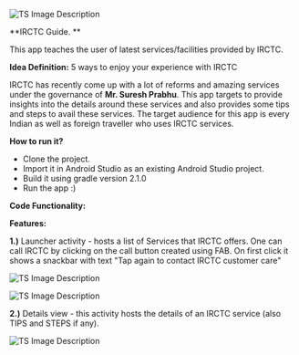 ![TS Image Description](http://i.imgur.com/QUObsec.png "TS Image Title") 
 
**IRCTC Guide. **

This app teaches the user of latest services/facilities provided by IRCTC.

**Idea Definition:**
5 ways to enjoy your experience with IRCTC

IRCTC has recently come up with a lot of reforms and amazing services under the governance of **Mr. Suresh Prabhu**. This app targets to provide insights into the details around these services and also provides some tips and steps to avail these services. The target audience for this app is every Indian as well as foreign traveller who uses IRCTC services.

**How to run it?**
- Clone the project.
- Import it in Android Studio as an existing Android Studio project.
- Build it using gradle version 2.1.0
- Run the app :)


**Code Functionality:**


**Features:**

**1.)** Launcher activity - hosts a list of Services that IRCTC offers.  One can call IRCTC by clicking on the call button created using FAB. On first click it shows a snackbar with text "Tap again to contact IRCTC customer care"


![TS Image Description](http://i.imgur.com/3gs2j7m.jpg "TS Image Title")


![TS Image Description](http://i.imgur.com/gZSwHr8.jpg "TS Image Title")


**2.)** Details view - this activity hosts the details of an IRCTC service (also TIPS and STEPS if any).

![TS Image Description](http://i.imgur.com/9M7guiI.jpg "TS Image Title")
